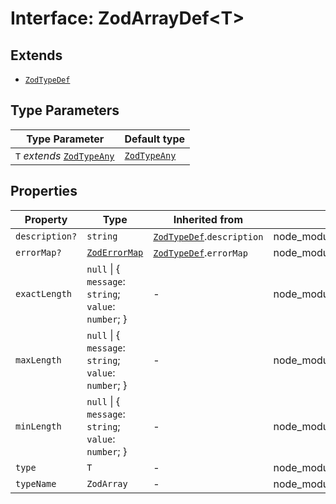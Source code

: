 # Interface: ZodArrayDef\<T\>

## Extends

- [`ZodTypeDef`](ZodTypeDef.md)

## Type Parameters

| Type Parameter | Default type |
| ------ | ------ |
| `T` *extends* [`ZodTypeAny`](../type-aliases/ZodTypeAny.md) | [`ZodTypeAny`](../type-aliases/ZodTypeAny.md) |

## Properties

| Property | Type | Inherited from | Defined in |
| ------ | ------ | ------ | ------ |
| `description?` | `string` | [`ZodTypeDef`](ZodTypeDef.md).`description` | node\_modules/.pnpm/zod@3.23.8/node\_modules/zod/lib/types.d.ts:23 |
| `errorMap?` | [`ZodErrorMap`](../type-aliases/ZodErrorMap.md) | [`ZodTypeDef`](ZodTypeDef.md).`errorMap` | node\_modules/.pnpm/zod@3.23.8/node\_modules/zod/lib/types.d.ts:22 |
| `exactLength` | `null` \| \{ `message`: `string`; `value`: `number`; \} | - | node\_modules/.pnpm/zod@3.23.8/node\_modules/zod/lib/types.d.ts:477 |
| `maxLength` | `null` \| \{ `message`: `string`; `value`: `number`; \} | - | node\_modules/.pnpm/zod@3.23.8/node\_modules/zod/lib/types.d.ts:485 |
| `minLength` | `null` \| \{ `message`: `string`; `value`: `number`; \} | - | node\_modules/.pnpm/zod@3.23.8/node\_modules/zod/lib/types.d.ts:481 |
| `type` | `T` | - | node\_modules/.pnpm/zod@3.23.8/node\_modules/zod/lib/types.d.ts:475 |
| `typeName` | `ZodArray` | - | node\_modules/.pnpm/zod@3.23.8/node\_modules/zod/lib/types.d.ts:476 |
